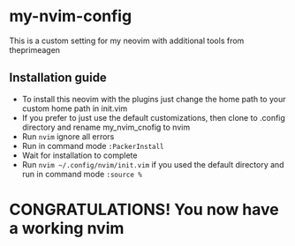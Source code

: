 # my-nvim-config
This is a custom setting for my neovim with additional tools from theprimeagen

## Installation guide
* To install this neovim with the plugins just change the home path to your custom home path in init.vim
* If you prefer to just use the default customizations, then clone to .config directory and rename my_nvim_cnofig to nvim
* Run ```nvim``` ignore all errors
* Run in command mode ```:PackerInstall```
* Wait for installation to complete
* Run ```nvim ~/.config/nvim/init.vim``` if you used the default directory and run in command mode ```:source %``` 

# CONGRATULATIONS! You now have a working nvim
